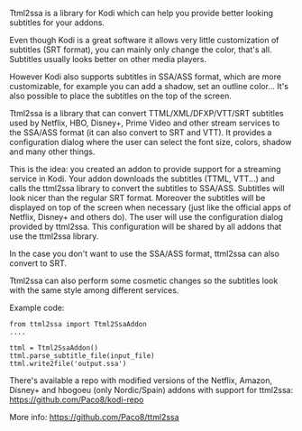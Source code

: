 Ttml2ssa is a library for Kodi which can help you provide better looking
subtitles for your addons.

Even though Kodi is a great software it allows very little customization
of subtitles (SRT format), you can mainly only change the color, that's all.
Subtitles usually looks better on other media players.

However Kodi also supports subtitles in SSA/ASS format, which are more
customizable, for example you can add a shadow, set an outline color...
It's also possible to place the subtitles on the top of the screen.

Ttml2ssa is a library that can convert TTML/XML/DFXP/VTT/SRT subtitles used
by Netflix, HBO, Disney+, Prime Video and other stream services to the SSA/ASS
format (it can also convert to SRT and VTT). It provides a configuration dialog
where the user can select the font size, colors, shadow and many other things.

This is the idea: you created an addon to provide support for a streaming
service in Kodi. Your addon downloads the subtitles (TTML, VTT...) and calls
the ttml2ssa library to convert the subtitles to SSA/ASS.
Subtitles will look nicer than the regular SRT format. Moreover the subtitles
will be displayed on top of the screen when necessary (just like the official
apps of Netflix, Disney+ and others do). The user will use the configuration
dialog provided by ttml2ssa. This configuration will be shared by all addons
that use the ttml2ssa library.

In the case you don't want to use the SSA/ASS format, ttml2ssa can also
convert to SRT.

Ttml2ssa can also perform some cosmetic changes so the subtitles look with
the same style among different services.

Example code:

```
from ttml2ssa import Ttml2SsaAddon
....

ttml = Ttml2SsaAddon()
ttml.parse_subtitle_file(input_file)
ttml.write2file('output.ssa')
```

There's available a repo with modified versions of the Netflix, Amazon, Disney+ and
hbogoeu (only Nordic/Spain) addons with support for ttml2ssa:
https://github.com/Paco8/kodi-repo

More info:
https://github.com/Paco8/ttml2ssa
